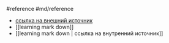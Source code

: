 #reference #md/reference
- [ссылка на внешний источник](https://www.youtube.com/watch?v=4zM5E7uVGaM)
- [[learning mark down]]
- [[learning mark down | ссылка на внутренний источник]]